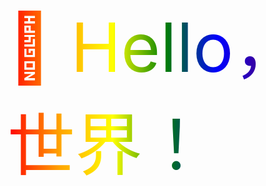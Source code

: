 ﻿<div id="container">
<div id="greeting">📖  Hello，世界！</div>
<div>
<div>
<div>
<div id="time"></div>

<script>

function updateTime() {

    var now = new Date();

    var year = now.getFullYear();
    var month = now.getMonth() + 1;
    var day = now.getDate();
        
    var hours = now.getHours();
    var minutes = now.getMinutes();
    var seconds = now.getSeconds();

    // Add leading zeros
    if (month < 10) {
    month = "0" + month;
    }
    if (day < 10) {
    day = "0" + day;
    }

    if (hours < 10) {
        hours = "0" + hours;
    }
    if (minutes < 10) {
        minutes = "0" + minutes;
    }
    if (seconds < 10) {
        seconds = "0" + seconds;
    }

    // Update time
    document.getElementById("time").innerHTML =  year + "-" + month + "-" + day + " " + hours + ":" + minutes + ":" + seconds;

}

    // Update the time every second
    setInterval(updateTime, 1000);

</script>

<style>

    #container {
        display: flex;
        flex-direction: column;
        justify-content: center;
        align-items: center;
        height: 100vh;
    }

    #greeting {
        font-size: 108px;
        background: linear-gradient(to right, red, orange, yellow, green, blue, indigo, violet);
        -webkit-background-clip: text;
        -webkit-text-fill-color: transparent;
    }

    #time {
        font-size: 64px;
        /* background: linear-gradient(to right, red, orange, yellow, green, blue, indigo, violet); */
        background: linear-gradient(to right, violet, indigo, blue, green, yellow, orange, red);
        -webkit-background-clip: text;
        -webkit-text-fill-color: transparent;
    }

</style>
